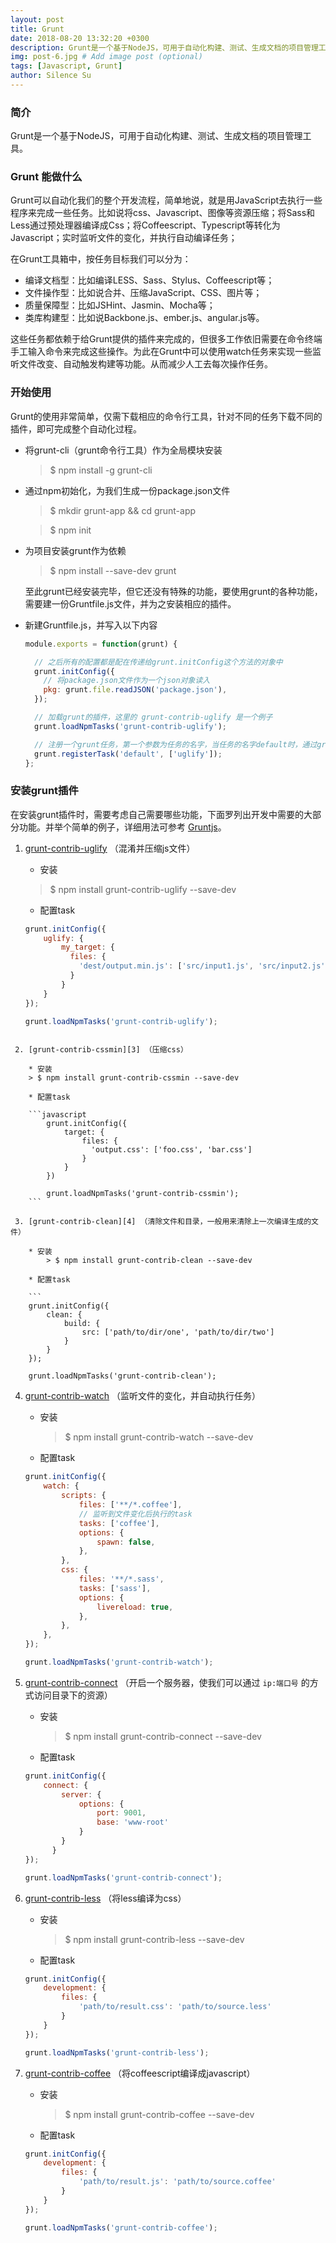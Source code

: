 ```yaml
---
layout: post
title: Grunt
date: 2018-08-20 13:32:20 +0300
description: Grunt是一个基于NodeJS，可用于自动化构建、测试、生成文档的项目管理工具。 # Add post description (optional)
img: post-6.jpg # Add image post (optional)
tags: [Javascript, Grunt]
author: Silence Su
---
```


### 简介

Grunt是一个基于NodeJS，可用于自动化构建、测试、生成文档的项目管理工具。

### Grunt 能做什么

Grunt可以自动化我们的整个开发流程，简单地说，就是用JavaScript去执行一些程序来完成一些任务。比如说将css、Javascript、图像等资源压缩；将Sass和Less通过预处理器编译成Css；将Coffeescript、Typescript等转化为Javascript；实时监听文件的变化，并执行自动编译任务；

在Grunt工具箱中，按任务目标我们可以分为：

* 编译文档型：比如编译LESS、Sass、Stylus、Coffeescript等；
* 文件操作型：比如说合并、压缩JavaScript、CSS、图片等；
* 质量保障型：比如JSHint、Jasmin、Mocha等；
* 类库构建型：比如说Backbone.js、ember.js、angular.js等。

这些任务都依赖于给Grunt提供的插件来完成的，但很多工作依旧需要在命令终端手工输入命令来完成这些操作。为此在Grunt中可以使用watch任务来实现一些监听文件改变、自动触发构建等功能。从而减少人工去每次操作任务。

### 开始使用

Grunt的使用非常简单，仅需下载相应的命令行工具，针对不同的任务下载不同的插件，即可完成整个自动化过程。

* 将grunt-cli（grunt命令行工具）作为全局模块安装

    > $ npm install -g grunt-cli

* 通过npm初始化，为我们生成一份package.json文件

    > \$ mkdir grunt-app && cd grunt-app

    > $ npm init

* 为项目安装grunt作为依赖

    > $ npm install --save-dev grunt

    至此grunt已经安装完毕，但它还没有特殊的功能，要使用grunt的各种功能，需要建一份Gruntfile.js文件，并为之安装相应的插件。

* 新建Gruntfile.js，并写入以下内容

    ```javascript
    module.exports = function(grunt) {

      // 之后所有的配置都是配在传递给grunt.initConfig这个方法的对象中
      grunt.initConfig({
        // 将package.json文件作为一个json对象读入
        pkg: grunt.file.readJSON('package.json'),
      });

      // 加载grunt的插件，这里的 grunt-contrib-uglify 是一个例子
      grunt.loadNpmTasks('grunt-contrib-uglify');

      // 注册一个grunt任务，第一个参数为任务的名字，当任务的名字default时，通过grunt运行项目时，会默认执行该任务；第二个参数是一个数组，是后续所要执行任务名字的集合。
      grunt.registerTask('default', ['uglify']);
    };
    ```

### 安装grunt插件

在安装grunt插件时，需要考虑自己需要哪些功能，下面罗列出开发中需要的大部分功能。并举个简单的例子，详细用法可参考 [Gruntjs][1]。

 1. [grunt-contrib-uglify][2] （混淆并压缩js文件）

    * 安装
    > $ npm install grunt-contrib-uglify --save-dev

    * 配置task

    ```javascript
    grunt.initConfig({
        uglify: {
            my_target: {
              files: {
                'dest/output.min.js': ['src/input1.js', 'src/input2.js']
              }
            }
        }
    });

    grunt.loadNpmTasks('grunt-contrib-uglify');
```

 2. [grunt-contrib-cssmin][3] （压缩css）

    * 安装
    > $ npm install grunt-contrib-cssmin --save-dev

    * 配置task

    ```javascript
        grunt.initConfig({
            target: {
                files: {
                  'output.css': ['foo.css', 'bar.css']
                }
            }
        })

        grunt.loadNpmTasks('grunt-contrib-cssmin');
    ```

 3. [grunt-contrib-clean][4] （清除文件和目录，一般用来清除上一次编译生成的文件）

    * 安装
        > $ npm install grunt-contrib-clean --save-dev

    * 配置task

    ```
    grunt.initConfig({
        clean: {
            build: {
                src: ['path/to/dir/one', 'path/to/dir/two']
            }
        }
    });

    grunt.loadNpmTasks('grunt-contrib-clean');
```

 4. [grunt-contrib-watch][5] （监听文件的变化，并自动执行任务）

    * 安装
        > $ npm install grunt-contrib-watch --save-dev

    * 配置task

    ```javascript
    grunt.initConfig({
        watch: {
            scripts: {
                files: ['**/*.coffee'],
                // 监听到文件变化后执行的task
                tasks: ['coffee'],
                options: {
                    spawn: false,
                },
            },
            css: {
                files: '**/*.sass',
                tasks: ['sass'],
                options: {
                    livereload: true,
                },
            },
        },
    });

    grunt.loadNpmTasks('grunt-contrib-watch');
    ```

 5. [grunt-contrib-connect][6] （开启一个服务器，使我们可以通过 `ip:端口号` 的方式访问目录下的资源）

    * 安装
        > $ npm install grunt-contrib-connect --save-dev

    * 配置task

    ```javascript
    grunt.initConfig({
        connect: {
            server: {
                options: {
                    port: 9001,
                    base: 'www-root'
                }
            }
          }
    });

    grunt.loadNpmTasks('grunt-contrib-connect');
    ```


 6. [grunt-contrib-less][7] （将less编译为css）

    * 安装
        > $ npm install grunt-contrib-less --save-dev

    * 配置task

    ```javascript
    grunt.initConfig({
        development: {
            files: {
                'path/to/result.css': 'path/to/source.less'
            }
        }
    });

    grunt.loadNpmTasks('grunt-contrib-less');
    ```

 7. [grunt-contrib-coffee][8] （将coffeescript编译成javascript）

    * 安装
        > $ npm install grunt-contrib-coffee --save-dev

    * 配置task

    ```javascript
    grunt.initConfig({
        development: {
            files: {
                'path/to/result.js': 'path/to/source.coffee'
            }
        }
    });

    grunt.loadNpmTasks('grunt-contrib-coffee');
    ```

  [1]: https://github.com/gruntjs "Gruntjs的github链接"
  [2]: https://github.com/gruntjs/grunt-contrib-uglify "grunt uglify"
  [3]: https://github.com/gruntjs/grunt-contrib-cssmin "grunt cssmin"
  [4]: https://github.com/gruntjs/grunt-contrib-clean "grunt clean"
  [5]: https://github.com/gruntjs/grunt-contrib-watch "grunt watch"
  [6]: https://github.com/gruntjs/grunt-contrib-connect "grunt connect"
  [7]: https://github.com/gruntjs/grunt-contrib-less "grunt less"
  [8]: https://github.com/gruntjs/grunt-contrib-coffee "grunt coffeescript"
